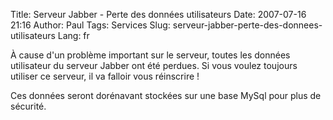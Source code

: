 Title: Serveur Jabber - Perte des données utilisateurs
Date: 2007-07-16 21:16
Author: Paul
Tags: Services
Slug: serveur-jabber-perte-des-donnees-utilisateurs
Lang: fr

À cause d'un problème important sur le serveur, toutes les données
utilisateur du serveur Jabber ont été perdues. Si vous voulez toujours
utiliser ce serveur, il va falloir vous réinscrire !  

Ces données seront dorénavant stockées sur une base MySql pour plus de
sécurité.



